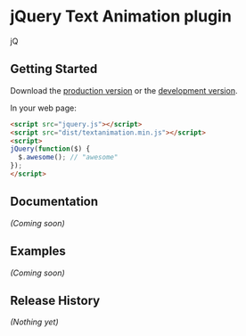 # jQuery Text Animation plugin

jQ

## Getting Started

Download the [production version][min] or the [development version][max].

[min]: https://raw.github.com/gunderson/jquery-textanimation/master/dist/jquery.textanimation.min.js
[max]: https://raw.github.com/gunderson/jquery-textanimation/master/dist/jquery.textanimation.js

In your web page:

```html
<script src="jquery.js"></script>
<script src="dist/textanimation.min.js"></script>
<script>
jQuery(function($) {
  $.awesome(); // "awesome"
});
</script>
```

## Documentation
_(Coming soon)_

## Examples
_(Coming soon)_

## Release History
_(Nothing yet)_

